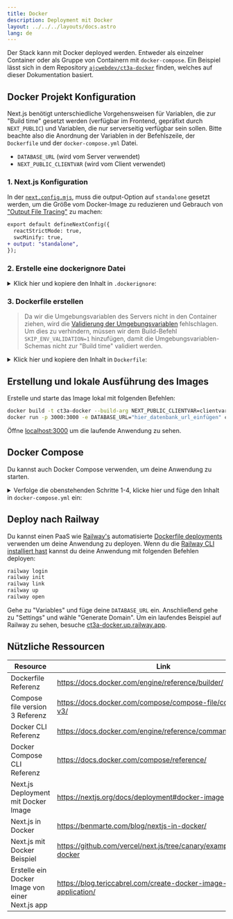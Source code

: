 ```yaml
---
title: Docker
description: Deployment mit Docker
layout: ../../../layouts/docs.astro
lang: de
---
```


Der Stack kann mit Docker deployed werden. Entweder als einzelner Container oder als Gruppe von Containern mit `docker-compose`. Ein Beispiel lässt sich in dem Repository [`ajcwebdev/ct3a-docker`](https://github.com/ajcwebdev/ct3a-docker) finden, welches auf dieser Dokumentation basiert.

## Docker Projekt Konfiguration

Next.js benötigt unterschiedliche Vorgehensweisen für Variablen, die zur "Build time" gesetzt werden (verfügbar im Frontend, gepräfixt durch `NEXT_PUBLIC`) und Variablen, die nur serverseitig verfügbar sein sollen. Bitte beachte also die Anordnung der Variablen in der Befehlszeile, der `Dockerfile` und der `docker-compose.yml` Datei.

- `DATABASE_URL` (wird vom Server verwendet)
- `NEXT_PUBLIC_CLIENTVAR` (wird vom Client verwendet)

### 1. Next.js Konfiguration

In der [`next.config.mjs`](https://github.com/t3-oss/create-t3-app/blob/main/cli/template/base/next.config.mjs), muss die output-Option auf `standalone` gesetzt werden, um die Größe vom Docker-Image zu reduzieren und Gebrauch von ["Output File Tracing"](https://nextjs.org/docs/advanced-features/output-file-tracing) zu machen:

```diff
export default defineNextConfig({
  reactStrictMode: true,
  swcMinify: true,
+ output: "standalone",
});
```

### 2. Erstelle eine dockerignore Datei

<details>
    <summary>
    Klick hier und kopiere den Inhalt in <code>.dockerignore</code>:
    </summary>
<div class="content">

```
.env
Dockerfile
.dockerignore
node_modules
npm-debug.log
README.md
.next
.git
```

</div>

</details>

### 3. Dockerfile erstellen

> Da wir die Umgebungsvariablen des Servers nicht in den Container ziehen, wird die [Validierung der Umgebungsvariablen](/de/usage/env-variables) fehlschlagen. Um dies zu verhindern, müssen wir dem Build-Befehl `SKIP_ENV_VALIDATION=1` hinzufügen, damit die Umgebungsvariablen-Schemas nicht zur "Build time" validiert werden.

<details>
    <summary>
    Klick hier und kopiere den Inhalt in <code>Dockerfile</code>:
    </summary>
<div class="content">

```docker
##### Abhängigkeiten

FROM --platform=linux/amd64 node:16-alpine AS deps
RUN apk add --no-cache libc6-compat openssl
WORKDIR /app

# Installiere Prisma Client - Entferne diese Zeile wenn du Prisma nicht verwendest

COPY prisma ./

# Installiere die Abhängigkeiten basierend auf dem bevorzugten Paketmanager

COPY package.json yarn.lock* package-lock.json* pnpm-lock.yaml\* ./

RUN \
 if [ -f yarn.lock ]; then yarn --frozen-lockfile; \
 elif [ -f package-lock.json ]; then npm ci; \
 elif [ -f pnpm-lock.yaml ]; then yarn global add pnpm && pnpm i; \
 else echo "Lockfile not found." && exit 1; \
 fi

##### BUILDER

FROM --platform=linux/amd64 node:16-alpine AS builder
ARG DATABASE_URL
ARG NEXT_PUBLIC_CLIENTVAR
WORKDIR /app
COPY --from=deps /app/node_modules ./node_modules
COPY . .

# ENV NEXT_TELEMETRY_DISABLED 1

RUN \
 if [ -f yarn.lock ]; then SKIP_ENV_VALIDATION=1 yarn build; \
 elif [ -f package-lock.json ]; then SKIP_ENV_VALIDATION=1 npm run build; \
 elif [ -f pnpm-lock.yaml ]; then yarn global add pnpm && SKIP_ENV_VALIDATION=1 pnpm run build; \
 else echo "Lockfile not found." && exit 1; \
 fi

##### RUNNER

FROM --platform=linux/amd64 node:16-alpine AS runner
WORKDIR /app

ENV NODE_ENV production

# ENV NEXT_TELEMETRY_DISABLED 1

RUN addgroup --system --gid 1001 nodejs
RUN adduser --system --uid 1001 nextjs

COPY --from=builder /app/next.config.mjs ./
COPY --from=builder /app/public ./public
COPY --from=builder /app/package.json ./package.json

COPY --from=builder --chown=nextjs:nodejs /app/.next/standalone ./
COPY --from=builder --chown=nextjs:nodejs /app/.next/static ./.next/static

USER nextjs
EXPOSE 3000
ENV PORT 3000

CMD ["node", "server.js"]

```

> **_Notizen_**
>
> - _Emulation von `--platform=linux/amd64` ist gegebenfalls nicht mehr notwendig mit Node 18._
> - _Siehe [`node:alpine`](https://github.com/nodejs/docker-node/tree/b4117f9333da4138b03a546ec926ef50a31506c3#nodealpine) um zu verstehen warum `libc6-compat` eventuell benötigt wird._
> - _Next.js erfasst [anonyme Daten zur Nutzung](https://nextjs.org/telemetry). In der obenstehenden `Dockerfile` befinden sich bereits zwei auskommentierte Zeilen mit dem Befehl `ENV NEXT_TELEMETRY_DISABLED 1`. Entferne die Kommentare der ersten Zeile um die Datenerfassung während des Builds zu deaktivieren. Die zweite Zeile deaktiviert die Datenerfassung zur Laufzeit._

</div>
</details>

## Erstellung und lokale Ausführung des Images

Erstelle und starte das Image lokal mit folgenden Befehlen:

```bash
docker build -t ct3a-docker --build-arg NEXT_PUBLIC_CLIENTVAR=clientvar .
docker run -p 3000:3000 -e DATABASE_URL="hier_datenbank_url_einfügen" ct3a-docker
```

Öffne [localhost:3000](http://localhost:3000/) um die laufende Anwendung zu sehen.

## Docker Compose

Du kannst auch Docker Compose verwenden, um deine Anwendung zu starten.

<details>
    <summary>
      Verfolge die obenstehenden Schritte 1-4, klicke hier und füge den Inhalt in <code>docker-compose.yml</code> ein:
    </summary>
<div class="content">

```yaml
version: "3.9"
services:
  app:
    platform: "linux/amd64"
    build:
      context: .
      dockerfile: Dockerfile
      args:
        NEXT_PUBLIC_CLIENTVAR: "clientvar"
    working_dir: /app
    ports:
      - "3000:3000"
    image: t3-app
    environment:
      - DATABASE_URL=hier_datenbank_url_einfügen
```

Führe den Befehl `docker compose up` aus:

```bash
docker compose up
```

Öffne [localhost:3000](http://localhost:3000/) um die laufende Anwendung zu sehen.

</div>
</details>

## Deploy nach Railway

Du kannst einen PaaS wie [Railway's](https://railway.app) automatisierte [Dockerfile deployments](https://docs.railway.app/deploy/dockerfiles) verwenden um deine Anwendung zu deployen. Wenn du die [Railway CLI installiert hast](https://docs.railway.app/develop/cli#install) kannst du deine Anwendung mit folgenden Befehlen deployen:

```bash
railway login
railway init
railway link
railway up
railway open
```

Gehe zu "Variables" und füge deine `DATABASE_URL` ein. Anschließend gehe zu "Settings" und wähle "Generate Domain". Um ein laufendes Beispiel auf Railway zu sehen, besuche [ct3a-docker.up.railway.app](https://ct3a-docker.up.railway.app/).

## Nützliche Ressourcen

| Resource                                        | Link                                                                 |
| ----------------------------------------------- | -------------------------------------------------------------------- |
| Dockerfile Referenz                             | https://docs.docker.com/engine/reference/builder/                    |
| Compose file version 3 Referenz                 | https://docs.docker.com/compose/compose-file/compose-file-v3/        |
| Docker CLI Referenz                             | https://docs.docker.com/engine/reference/commandline/docker/         |
| Docker Compose CLI Referenz                     | https://docs.docker.com/compose/reference/                           |
| Next.js Deployment mit Docker Image             | https://nextjs.org/docs/deployment#docker-image                      |
| Next.js in Docker                               | https://benmarte.com/blog/nextjs-in-docker/                          |
| Next.js mit Docker Beispiel                     | https://github.com/vercel/next.js/tree/canary/examples/with-docker   |
| Erstelle ein Docker Image von einer Next.js app | https://blog.tericcabrel.com/create-docker-image-nextjs-application/ |
